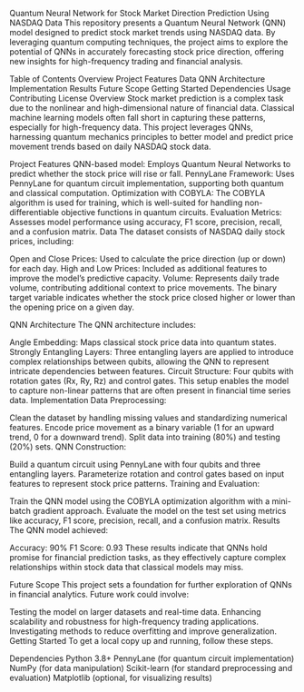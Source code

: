 Quantum Neural Network for Stock Market Direction Prediction Using NASDAQ Data
This repository presents a Quantum Neural Network (QNN) model designed to predict stock market trends using NASDAQ data. By leveraging quantum computing techniques, the project aims to explore the potential of QNNs in accurately forecasting stock price direction, offering new insights for high-frequency trading and financial analysis.

Table of Contents
Overview
Project Features
Data
QNN Architecture
Implementation
Results
Future Scope
Getting Started
Dependencies
Usage
Contributing
License
Overview
Stock market prediction is a complex task due to the nonlinear and high-dimensional nature of financial data. Classical machine learning models often fall short in capturing these patterns, especially for high-frequency data. This project leverages QNNs, harnessing quantum mechanics principles to better model and predict price movement trends based on daily NASDAQ stock data.

Project Features
QNN-based model: Employs Quantum Neural Networks to predict whether the stock price will rise or fall.
PennyLane Framework: Uses PennyLane for quantum circuit implementation, supporting both quantum and classical computation.
Optimization with COBYLA: The COBYLA algorithm is used for training, which is well-suited for handling non-differentiable objective functions in quantum circuits.
Evaluation Metrics: Assesses model performance using accuracy, F1 score, precision, recall, and a confusion matrix.
Data
The dataset consists of NASDAQ daily stock prices, including:

Open and Close Prices: Used to calculate the price direction (up or down) for each day.
High and Low Prices: Included as additional features to improve the model’s predictive capacity.
Volume: Represents daily trade volume, contributing additional context to price movements.
The binary target variable indicates whether the stock price closed higher or lower than the opening price on a given day.

QNN Architecture
The QNN architecture includes:

Angle Embedding: Maps classical stock price data into quantum states.
Strongly Entangling Layers: Three entangling layers are applied to introduce complex relationships between qubits, allowing the QNN to represent intricate dependencies between features.
Circuit Structure: Four qubits with rotation gates (Rx, Ry, Rz) and control gates. This setup enables the model to capture non-linear patterns that are often present in financial time series data.
Implementation
Data Preprocessing:

Clean the dataset by handling missing values and standardizing numerical features.
Encode price movement as a binary variable (1 for an upward trend, 0 for a downward trend).
Split data into training (80%) and testing (20%) sets.
QNN Construction:

Build a quantum circuit using PennyLane with four qubits and three entangling layers.
Parameterize rotation and control gates based on input features to represent stock price patterns.
Training and Evaluation:

Train the QNN model using the COBYLA optimization algorithm with a mini-batch gradient approach.
Evaluate the model on the test set using metrics like accuracy, F1 score, precision, recall, and a confusion matrix.
Results
The QNN model achieved:

Accuracy: 90%
F1 Score: 0.93
These results indicate that QNNs hold promise for financial prediction tasks, as they effectively capture complex relationships within stock data that classical models may miss.

Future Scope
This project sets a foundation for further exploration of QNNs in financial analytics. Future work could involve:

Testing the model on larger datasets and real-time data.
Enhancing scalability and robustness for high-frequency trading applications.
Investigating methods to reduce overfitting and improve generalization.
Getting Started
To get a local copy up and running, follow these steps.

Dependencies
Python 3.8+
PennyLane (for quantum circuit implementation)
NumPy (for data manipulation)
Scikit-learn (for standard preprocessing and evaluation)
Matplotlib (optional, for visualizing results)
